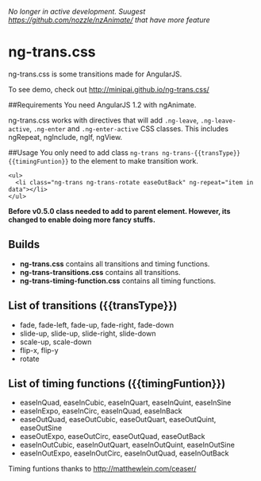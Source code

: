 *No longer in active development. Suugest https://github.com/nozzle/nzAnimate/ that have more feature*

ng-trans.css
============

ng-trans.css is some transitions made for AngularJS.

To see demo, check out http://minipai.github.io/ng-trans.css/

##Requirements
You need AngularJS 1.2 with ngAnimate.

ng-trans.css works with directives that will add `.ng-leave`, `.ng-leave-active`, `.ng-enter` and `.ng-enter-active` CSS classes. This includes ngRepeat, ngInclude, ngIf, ngView.

##Usage
You only need to add class `ng-trans ng-trans-{{transType}} {{timingFuntion}}` to the element to make transition work.

```
<ul>
  <li class="ng-trans ng-trans-rotate easeOutBack" ng-repeat="item in data"></li>
</ul>
```

**Before v0.5.0 class needed to add to parent element. However, its changed to enable doing more fancy stuffs.**

## Builds

- **ng-trans.css** contains all transitions and timing functions.
- **ng-trans-transitions.css** contains all transitions.
- **ng-trans-timing-function.css** contains all timing functions.


## List of transitions ({{transType}})

- fade, fade-left, fade-up, fade-right, fade-down
- slide-up, slide-up, slide-right, slide-down
- scale-up, scale-down
- flip-x, flip-y
- rotate


## List of timing functions ({{timingFuntion}})

- easeInQuad, easeInCubic, easeInQuart, easeInQuint, easeInSine
- easeInExpo, easeInCirc, easeInQuad, easeInBack
- easeOutQuad, easeOutCubic, easeOutQuart, easeOutQuint, easeOutSine
- easeOutExpo, easeOutCirc, easeOutQuad, easeOutBack
- easeInOutCubic, easeInOutQuart, easeInOutQuint, easeInOutSine
- easeInOutExpo, easeInOutCirc, easeInOutQuad, easeInOutBack

Timing funtions thanks to http://matthewlein.com/ceaser/



